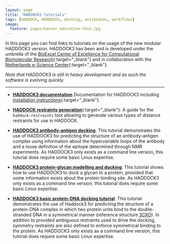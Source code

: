 ```yaml
---
layout: page
title: "HADDOCK3 tutorials"
tags: [HADDOCK, HADDOCK3, docking, antibodies, workflows]
image:
  feature: pages/banner_education-thin.jpg
---
```

In this page you can find links to tutorials on the usage of the new modular HADDOCK3 version. HADDOCK3 has been and is developed under
the umbrella of the [BioExcel Center of Excellence for Computational Biomolecular Research](https://www.bioexcel.eu){:target="_blank"} and in collaboration with the [Netherlands e-Science Center](){:target="_blank"}. 

_Note that HADDOCK3 is still in heavy development and as such the software is evolving quickly._

<hr>

* [**HADDOCK3 documentation**](https://www.bonvinlab.org/haddock3)
  Documentation for HADDOCK3 including [installation instructions](https://www.bonvinlab.org/haddock3/INSTALL.html){:target="_blank"}.

* [**HADDOCK restraints generation**](https://www.bonvinlab.org/haddock-restraints/home.html){:target="_blank"}:
  A guide for the `haddock-restraints` tool allowing to generate various types of distance restraints for use in HADDOCK.

* [**HADDOCK3 antibody-antigen docking**](/education/HADDOCK3/HADDOCK3-antibody-antigen):
  This tutorial demonstrates the use of HADDOCK3 for predicting the structure of an antibody-antigen complex using information
  about the hypervariable loops of the antibody and a loose definition of the epitope determined through NMR experiments.
  As HADDOCK3 only exists as a command line version, this tutorial does require some basic Linux expertise.

* [**HADDOCK3 protein-glycan modelling and docking**](/education/HADDOCK3/HADDOCK3-protein-glycan):
  This tutorial shows how to use HADDOCK3 to dock a glycan to a protein, provided that some information exists about the protein binding site.
  As HADDOCK3 only exists as a command line version, this tutorial does require some basic Linux expertise.

* [**HADDOCK3 basic protein-DNA docking tutorial**](/education/HADDOCK3/HADDOCK3-protein-DNA-basic):
  This tutorial demonstrates the use of Haddock3 for predicting the structure of a protein-DNA complex in which two protein units bind 
  to the double-stranded DNA in a symmetrical manner (reference structure [3CRO](https://www.rcsb.org/structure/3CRO)).
  In addition to provided ambiguous restraints used to drive the docking, symmetry restraints are also defined to enforce symmetrical binding to the protein.
  As HADDOCK3 only exists as a command line version, this tutorial does require some basic Linux expertise.
